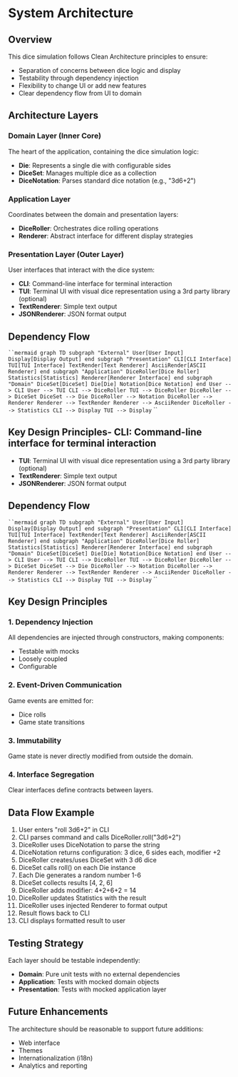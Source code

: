 # System Architecture

## Overview

This dice simulation follows Clean Architecture principles to ensure:
- Separation of concerns between dice logic and display
- Testability through dependency injection
- Flexibility to change UI or add new features
- Clear dependency flow from UI to domain

## Architecture Layers

### Domain Layer (Inner Core)

The heart of the application, containing the dice simulation logic:
- **Die**: Represents a single die with configurable sides
- **DiceSet**: Manages multiple dice as a collection
- **DiceNotation**: Parses standard dice notation (e.g., "3d6+2")

### Application Layer

Coordinates between the domain and presentation layers:
- **DiceRoller**: Orchestrates dice rolling operations
- **Renderer**: Abstract interface for different display strategies

### Presentation Layer (Outer Layer)

User interfaces that interact with the dice system:
- **CLI**: Command-line interface for terminal interaction
- **TUI**: Terminal UI with visual dice representation using a 3rd party library
(optional)
- **TextRenderer**: Simple text output
- **JSONRenderer**: JSON format output

## Dependency Flow

` ``mermaid
graph TD
subgraph "External"
User[User Input]
Display[Display Output]
end
subgraph "Presentation"
CLI[CLI Interface]
TUI[TUI Interface]
TextRender[Text Renderer]
AsciiRender[ASCII Renderer]
end
subgraph "Application"
DiceRoller[Dice Roller]
Statistics[Statistics]
Renderer[Renderer Interface]
end
subgraph "Domain"
DiceSet[DiceSet]
Die[Die]
Notation[Dice Notation]
end
User --> CLI
User --> TUI
CLI --> DiceRoller
TUI --> DiceRoller
DiceRoller --> DiceSet
DiceSet --> Die
DiceRoller --> Notation
DiceRoller --> Renderer
Renderer --> TextRender
Renderer --> AsciiRender
DiceRoller --> Statistics
CLI --> Display
TUI --> Display
` ``

## Key Design Principles- **CLI**: Command-line interface for terminal interaction

- **TUI**: Terminal UI with visual dice representation using a 3rd party library
(optional)
- **TextRenderer**: Simple text output
- **JSONRenderer**: JSON format output
## Dependency Flow
` ``mermaid
graph TD
subgraph "External"
User[User Input]
Display[Display Output]
end
subgraph "Presentation"
CLI[CLI Interface]
TUI[TUI Interface]
TextRender[Text Renderer]
AsciiRender[ASCII Renderer]
end
subgraph "Application"
DiceRoller[Dice Roller]
Statistics[Statistics]
Renderer[Renderer Interface]
end
subgraph "Domain"
DiceSet[DiceSet]
Die[Die]
Notation[Dice Notation]
end
User --> CLI
User --> TUI
CLI --> DiceRoller
TUI --> DiceRoller
DiceRoller --> DiceSet
DiceSet --> Die
DiceRoller --> Notation
DiceRoller --> Renderer
Renderer --> TextRender
Renderer --> AsciiRender
DiceRoller --> Statistics
CLI --> Display
TUI --> Display
` ``

## Key Design Principles

### 1. Dependency Injection

All dependencies are injected through constructors, making components:
- Testable with mocks
- Loosely coupled
- Configurable

### 2. Event-Driven Communication

Game events are emitted for:
- Dice rolls
- Game state transitions

### 3. Immutability

Game state is never directly modified from outside the domain.

### 4. Interface Segregation

Clear interfaces define contracts between layers.

## Data Flow Example

1. User enters "roll 3d6+2" in CLI
2. CLI parses command and calls DiceRoller.roll("3d6+2")
3. DiceRoller uses DiceNotation to parse the string
4. DiceNotation returns configuration: 3 dice, 6 sides each, modifier +2
5. DiceRoller creates/uses DiceSet with 3 d6 dice
6. DiceSet calls roll() on each Die instance
7. Each Die generates a random number 1-6
8. DiceSet collects results [4, 2, 6]
9. DiceRoller adds modifier: 4+2+6+2 = 14
10. DiceRoller updates Statistics with the result
11. DiceRoller uses injected Renderer to format output
12. Result flows back to CLI
13. CLI displays formatted result to user

## Testing Strategy

Each layer should be testable independently:
- **Domain**: Pure unit tests with no external dependencies
- **Application**: Tests with mocked domain objects
- **Presentation**: Tests with mocked application layer

## Future Enhancements

The architecture should be reasonable to support future additions:
- Web interface
- Themes
- Internationalization (i18n)
- Analytics and reporting